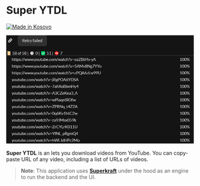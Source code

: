# Super YTDL

[![Made in Kosovo](https://img.shields.io/badge/made_in-kosovo-ffd700.svg?labelColor=0057b7)]()


<p align="center">
    <img src="/screenshots/1.png" alt="Icon" />
</p>

**Super YTDL** is an lets you download videos from YouTube.
You can copy-paste URL of any video, including a list of URLs of videos.

> **Note**:
> This application uses [**Superkraft**](https://github.com/superkraft-io/superkraft.git) under the hood as an engine to run the backend and the UI.